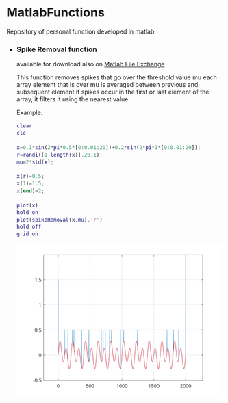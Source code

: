 # MatlabFunctions
Repository of personal function developed in matlab

- ### Spike Removal function
  available for download also on [Matlab File Exchange](https://it.mathworks.com/matlabcentral/fileexchange/66316-spikeremoval-x-mu-) 
  
  This function removes spikes that go over the threshold value mu
  each array element that is over mu is averaged between previous and subsequent element
  if spikes occur in the first or last element of the array, it filters it using the nearest value
  
  Example:
  ``` matlab
  clear
  clc

  x=0.1*sin(2*pi*0.5*[0:0.01:20])+0.2*sin(2*pi*1*[0:0.01:20]);
  r=randi([1 length(x)],20,1);
  mu=2*std(x);

  x(r)=0.5;
  x(1)=1.5;
  x(end)=2;

  plot(x)
  hold on
  plot(spikeRemoval(x,mu),'r')
  hold off
  grid on
  ```
  ![alt text](https://github.com/gberrante/MatlabFunctions/blob/master/figures/spikeDemo.svg)

